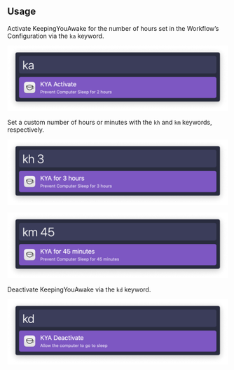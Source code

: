 ## Usage

Activate KeepingYouAwake for the number of hours set in the Workflow’s Configuration via the `ka` keyword.

![Activating](images/ka.png)

Set a custom number of hours or minutes with the `kh` and `km` keywords, respectively.

![Activating custom hours](images/kh.png)

![Activating custom minutes](images/km.png)

Deactivate KeepingYouAwake via the `kd` keyword.

![Deactivating](images/kd.png)
